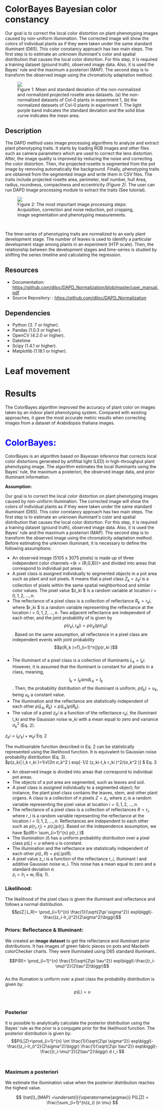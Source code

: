 # ColorBayes Bayesian color constancy 
Our goal is to correct the local color distortion on plant phenotyping images caused by non-uniform illumination. The corrected image will show the colors of individual plants as if they were taken under the same standard illuminant (D65). This color constancy approach has two main steps. The first step is to estimate an unknown illuminant's color and spatial distribution that causes the local color distortion. For this step, it is required a training dataset (ground truth), observed image data. Also, it is used the Bayes' rule and the maximum a posteriori (MAP). The second step is to transform the observed image using the chromaticity adaptation method.


<figure>
  <img src="https://github.com/diloc/DAPD_Normalization/blob/master/results_Col-0.jpg">
  <figcaption>
  Figure 1: Mean and standard deviation of the non-normalized and normalized projected rosette area datasets. (a) the non-normalized datasets of Col-0 plants in experiment 1, (b) the normalized datasets of Col-0 plants in experiment 1. The light purple band indicates the standard deviation and the solid blue curve indicates the mean area.
  </figcaption>
</figure>

## Description
The DAPD method uses image processing algorithms to analyze and extract plant phenotyping traits. It starts by loading RGB images and other files such as camera parameters which are used to correct the lens distortion. After, the image quality is improved by reducing the noise and correcting the color distortion. Then, the projected rosette is segmented from the pot image by removing automatically the background. Finally, phenotyping traits are obtained from the segmented image and write them in CSV files. The traits include projected rosette area, perimeter, leaf number, hull Area, radius, roundness, compactness and eccentricity _(Figure 2)_. The user can run DAPD image processing module to extract the traits (See tutorial).

<figure>
  <img src="https://github.com/diloc/DAPD_Normalization/blob/master/ImProcess_Steps.png">
  <figcaption>
  Figure 2: The most important image processing steps: Acquisition, correction and noise reduction, pot cropping, image segmentation and phenotyping measurements.
  </figcaption>
</figure>

<p>&nbsp;</p>


The time-series of phenotyping traits are normalized to an early plant development stage. The number of leaves is used to identify a particular development stage among plants in an experiment (HTP scale). Then, the relationship between the development stages and time-series is studied by shifting the series timeline and calculating the regression.

## Resources

* Documentation: https://github.com/diloc/DAPD_Normalization/blob/master/user_manual.pdf
* Source Repository: : https://github.com/diloc/DAPD_Normalization

## Dependencies
* Python (3. 7 or higher).
* Pandas (1.0.3 or higher).
* OpenCV (4.2.0 or higher).
* Datetime
* Scipy (1.4.1 or higher).
* Matplotlib (1.18.1 or higher).


# Leaf movement



# Results
The ColorBayes algorithm improved the accuracy of plant color on images taken by an indoor plant phenotyping system. Compared with existing approaches, it gave the most accurate metric results when correcting images from a dataset of Arabidopsis thaliana images.

# <font color='blue'> ColorBayes: </font>
ColorBayes is an algorithm based on Bayesian inference that corrects local color distortions generated by artifitial light (LED) in high-throughput plant phenotyping image. The algorithm estimates the local illuminants using the Bayes' rule, the maximum a posteriori, the observed image data, and prior illuminant information. <br/>


**Assumption:** 

Our goal is to correct the local color distortion on plant phenotyping images caused by non-uniform illumination. The corrected image will show the colors of individual plants as if they were taken under the same standard illuminant (D65). This color constancy approach has two main steps. The first step is to estimate an unknown illuminant's color and spatial distribution that causes the local color distortion. For this step, it is required a training dataset (ground truth), observed image data. Also, it is used the Bayes' rule and the maximum a posteriori (MAP). The second step is to transform the observed image using the chromaticity adaptation method.
Before estimating the unknown illuminant, it is necessary to define the following assumptions:
- An observed image (5105 x 3075 pixels) is made up of three independent color channels <(k = {R,G,B})> and divided into areas that correspond to individual pot areas.
- A pixel class is assigned individually to segmented objects in a pot area such as plant and soil pixels. It means that a pixel class $Z_k={z_ki }$ is a collection of pixels within the same spatial neighborhood and similar color values. The pixel value $z_ki $ is a random variable at location $i=0,1,2,…,n$.
- The reflectance of a pixel class is a collection of reflectance $R_k={r_ki }$, where $r_ki $ is a random variable representing the reflectance at the location $i=0,1,2,…,n$. Two adjacent reflectance are independent of each other, and the joint probability of is given by $$p(r_ki,r_kj )=p(r_ki )p(r_kj )$$. Based on the same assumption, all reflectance in a pixel class are independent events with joint probability $$p(R_k )=∏_(i=1)^n▒p(r_ki )$$.
- The illuminant of a pixel class is a collection of illuminants $L_k={l_ki }$. However, it is assumed that the illuminant is constant for all pixels in a class, meaning,  $$l_k=l_ki and L_k={l_k }$$. Then, the probability distribution of the illuminant is uniform, $p(l_k )=u_k$, being $u_k$ a constant value. 
- The illumination and the reflectance are statistically independent of each other $p(L_k,R_k )=p(L_k )p(R_k )$.
- The value of a pixel $z_ki$ is a function of the reflectance $r_ki$, the illuminant l_ki and the Gaussian noise w_ki with a mean equal to zero and variance $σ_k^2$ (Eq. 2). <br/>

$z_ki=l_k r_ki+w_ki$	Eq. 2 <br/>

The multivariable function described in Eq. 2 can be statistically represented using the likelihood function. It is equivalent to Gaussian noise probability distribution (Eq. 3). <br/>
$p(z_ki│l_k r_ki )=1/√(2π σ_k^2 )  exp⁡[-1/2  (z_ki-l_k r_ki )^2/(σ_k^2 )]	$ Eq. 3 <br/>

- An observed image is divided into areas that correspond to individual pot areas.
- The objects of a pot area are segmented, such as leaves and soil.
- A pixel class is assigned individually to a segmented object; for instance, the plant pixel class contains the leaves, stem, and other plant organs. A class is a collection of $n$ pixels  $Z={z_i }$, where $z_i$ is a random variable representing the pixel value at location $i=0,1,2,…,n$.
- The reflectance of a pixel class is a collection of reflectances $R={r_i }$, where r_i is a random variable representing the reflectance at the location $i=0,1,2,…,n$. Reflectances are independent to each other such as $p(r_i,r_j )=p(r_i )p(r_j )$. Based on the independence assumption, we have $p(R)= \sum_{i=1}^{n} p(r_i )$ 
- The illumination $(l)$ has a uniform probability distribution over a pixel class $p(L)=u$ where $u$ is constant. 
- The illumination and the reflectance are statistically independent of each other $p(L,R)=p(L)p(R)$.
- A pixel value z_i is a function of the reflectance r_i, illuminant l and additive Gaussian noise w_i. This noise has a mean equal to zero and a standard deviation σ. <br/>
$z_i=lr_i+w_i$  (Eq. 1).

### Likelihood: 
The likelihood of the pixel class is given the illuminant and reflectance and follows a normal distribution. <br/>
$$p(Z│L,R)= \prod_{i=1}^{n} \frac{1}{\sqrt{2\pi \sigma^2}}  exp⁡\biggl(-\frac{(z_i-lr_i)^2}{2\sigma^2}\biggr)$$  


### Priors: Reflectance & Illuminant: 
We created an **image dataset** to get the reflectance and illuminant prior distributions. It has images of green fabric pieces on pots and Macbeth colorChecker charts. They were illuminated using D65 standard illuminant.. <br/>

$$P(R)= \prod_{i=1}^{n} \frac{1}{\sqrt{2\pi \tau^2}}  exp⁡\biggl(-\frac{(r_i-\mu)^2}{2\tau^2}\biggr)$$ <br/>
As the illumation is uniform over a pixel class the probability distribution is given by:
$$p(L)=u$$ <br/>

### Posterior
It is possible to analytically calculate the posterior distribution using the Bayes' rule as the prior is a conjugate prior for the likelihood function. The posterior distribution is given by:
$$P(L|Z)=\prod_{i=1}^{n} \int \frac{1}{\sqrt{2\pi \sigma^2}}  exp⁡\biggl(-\frac{(z_i-lr_i)^2}{2\sigma^2}\biggr) \frac{1}{\sqrt{2\pi \tau^2}}  exp⁡\biggl(-\frac{(r_i-\mu)^2}{2\tau^2}\biggr) d r_i $$ <br/>


### Maximum a posteriori 
We estimate the illumination value when the posterior distribution reaches the highest value.

$$  \hat{l}_{MAP} =\underset{l}{\operatorname{argmax}}  P(L|Z) = \frac{\sum_{i=1}^{n}z_i} {n \mu} $$




